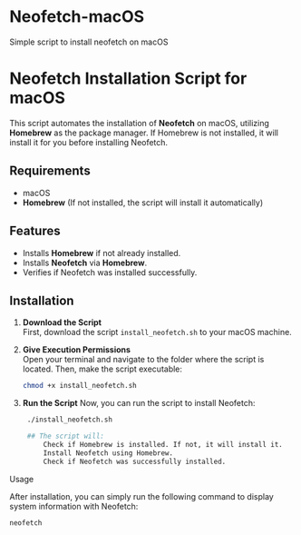 # Neofetch-macOS
Simple script to install neofetch on macOS

# Neofetch Installation Script for macOS

This script automates the installation of **Neofetch** on macOS, utilizing **Homebrew** as the package manager. If Homebrew is not installed, it will install it for you before installing Neofetch.

## Requirements

- macOS
- **Homebrew** (If not installed, the script will install it automatically)

## Features

- Installs **Homebrew** if not already installed.
- Installs **Neofetch** via **Homebrew**.
- Verifies if Neofetch was installed successfully.

## Installation

1. **Download the Script**  
   First, download the script `install_neofetch.sh` to your macOS machine.

2. **Give Execution Permissions**  
   Open your terminal and navigate to the folder where the script is located. Then, make the script executable:

   ```bash
   chmod +x install_neofetch.sh

3. **Run the Script**
   Now, you can run the script to install Neofetch:
   
   ```bash
    ./install_neofetch.sh

    ## The script will:
        Check if Homebrew is installed. If not, it will install it.
        Install Neofetch using Homebrew.
        Check if Neofetch was successfully installed.

Usage

After installation, you can simply run the following command to display system information with Neofetch:

```bash
neofetch
